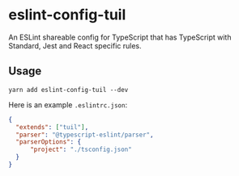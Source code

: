 # eslint-config-tuil

An ESLint shareable config for TypeScript that has TypeScript with Standard, Jest and React specific rules.

## Usage

```
yarn add eslint-config-tuil --dev
```

Here is an example `.eslintrc.json`:

```json
{
  "extends": ["tuil"],
  "parser": "@typescript-eslint/parser",
  "parserOptions": {
      "project": "./tsconfig.json"
  }
}
```

